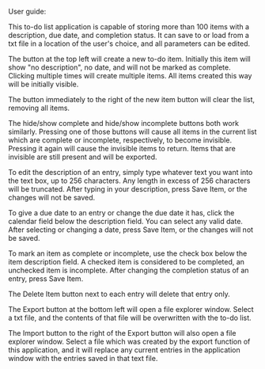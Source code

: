 User guide:

This to-do list application is capable of storing more than 100 items with a description, due date, and completion
status. It can save to or load from a txt file in a location of the user's choice, and all parameters can be edited.

The button at the top left will create a new to-do item. Initially this item will show "no description", no date, and
will not be marked as complete. Clicking multiple times will create multiple items. All items created this way will be
initially visible.

The button immediately to the right of the new item button will clear the list, removing all items.

The hide/show complete and hide/show incomplete buttons both work similarly. Pressing one of those buttons will cause
all items in the current list which are complete or incomplete, respectively, to become invisible. Pressing it again
will cause the invisible items to return. Items that are invisible are still present and will be exported.

To edit the description of an entry, simply type whatever text you want into the text box, up to 256 characters. Any
length in excess of 256 characters will be truncated. After typing in your description, press Save Item, or the changes
will not be saved.

To give a due date to an entry or change the due date it has, click the calendar field below the description field.
You can select any valid date. After selecting or changing a date, press Save Item, or the changes will not be saved.

To mark an item as complete or incomplete, use the check box below the item description field. A checked item is 
considered to be completed, an unchecked item is incomplete. After changing the completion status of an entry, press
Save Item.

The Delete Item button next to each entry will delete that entry only.

The Export button at the bottom left will open a file explorer window. Select a txt file, and the contents of that file
will be overwritten with the to-do list.

The Import button to the right of the Export button will also open a file explorer window. Select a file which was
created by the export function of this application, and it will replace any current entries in the application window
with the entries saved in that text file.
